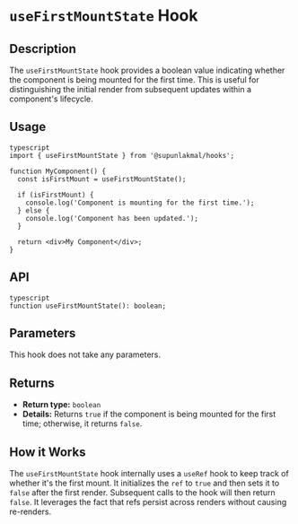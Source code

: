 # `useFirstMountState` Hook

## Description

The `useFirstMountState` hook provides a boolean value indicating whether the component is being mounted for the first time. This is useful for distinguishing the initial render from subsequent updates within a component's lifecycle.

## Usage
```
typescript
import { useFirstMountState } from '@supunlakmal/hooks';

function MyComponent() {
  const isFirstMount = useFirstMountState();

  if (isFirstMount) {
    console.log('Component is mounting for the first time.');
  } else {
    console.log('Component has been updated.');
  }

  return <div>My Component</div>;
}
```
## API
```
typescript
function useFirstMountState(): boolean;
```
## Parameters

This hook does not take any parameters.

## Returns

*   **Return type:** `boolean`
*   **Details:** Returns `true` if the component is being mounted for the first time; otherwise, it returns `false`.

## How it Works

The `useFirstMountState` hook internally uses a `useRef` hook to keep track of whether it's the first mount. It initializes the `ref` to `true` and then sets it to `false` after the first render. Subsequent calls to the hook will then return `false`. It leverages the fact that refs persist across renders without causing re-renders.